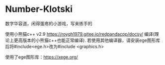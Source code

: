 # Number-Klotski
数字华容道，闲得蛋疼的小游戏，写来练手的

使用小熊猫c++ v2.9 https://royqh1979.gitee.io/redpandacpp/docsy/ 编译(理论上更高版本的小熊猫c++也能正常编译).
若使用其他编译器，请安装ege图形库后将#include<ege.h>改为#include <graphics.h>

使用了ege图形库：https://xege.org/
